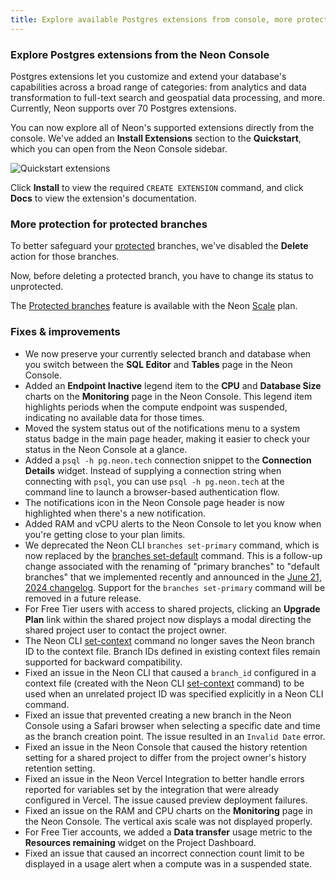 ```yaml
---
title: Explore available Postgres extensions from console, more protection for protected branches, and lots of improvements and fixes
---
```


### Explore Postgres extensions from the Neon Console

Postgres extensions let you customize and extend your database's capabilities across a broad range of categories: from analytics and data transformation to full-text search and geospatial data processing, and more. Currently, Neon supports over 70 Postgres extensions.

You can now explore all of Neon's supported extensions directly from the console. We've added an **Install Extensions** section to the **Quickstart**, which you can open from the Neon Console sidebar.

![Quickstart extensions](/docs/changelog/quickstart_extensions.png)

Click **Install** to view the required `CREATE EXTENSION` command, and click **Docs** to view the extension's documentation.

### More protection for protected branches

To better safeguard your [protected](/docs/guides/protected-branches) branches, we've disabled the **Delete** action for those branches.

Now, before deleting a protected branch, you have to change its status to unprotected.

The [Protected branches](/docs/guides/protected-branches) feature is available with the Neon [Scale](/docs/introduction/plans#scale) plan.

### Fixes & improvements

- We now preserve your currently selected branch and database when you switch between the **SQL Editor** and **Tables** page in the Neon Console.
- Added an **Endpoint Inactive** legend item to the **CPU** and **Database Size** charts on the **Monitoring** page in the Neon Console. This legend item highlights periods when the compute endpoint was suspended, indicating no available data for those times.
- Moved the system status out of the notifications menu to a system status badge in the main page header, making it easier to check your status in the Neon Console at a glance.
- Added a `psql -h pg.neon.tech` connection snippet to the **Connection Details** widget. Instead of supplying a connection string when connecting with `psql`, you can use `psql -h pg.neon.tech` at the command line to launch a browser-based authentication flow.
- The notifications icon in the Neon Console page header is now highlighted when there's a new notification.
- Added RAM and vCPU alerts to the Neon Console to let you know when you're getting close to your plan limits.
- We deprecated the Neon CLI `branches set-primary` command, which is now replaced by the [branches set-default](/docs/reference/cli-branches#set-default) command. This is a follow-up change associated with the renaming of "primary branches" to "default branches" that we implemented recently and announced in the [June 21, 2024 changelog](/docs/changelog/2024-06-21). Support for the `branches set-primary` command will be removed in a future release.
- For Free Tier users with access to shared projects, clicking an **Upgrade Plan** link within the shared project now displays a modal directing the shared project user to contact the project owner.
- The Neon CLI [set-context](/docs/reference/cli-set-context) command no longer saves the Neon branch ID to the context file. Branch IDs defined in existing context files remain supported for backward compatibility.
- Fixed an issue in the Neon CLI that caused a `branch_id` configured in a context file (created with the Neon CLI [set-context](/docs/reference/cli-set-context) command) to be used when an unrelated project ID was specified explicitly in a Neon CLI command.
- Fixed an issue that prevented creating a new branch in the Neon Console using a Safari browser when selecting a specific date and time as the branch creation point. The issue resulted in an `Invalid Date` error.
- Fixed an issue in the Neon Console that caused the history retention setting for a shared project to differ from the project owner's history retention setting.
- Fixed an issue in the Neon Vercel Integration to better handle errors reported for variables set by the integration that were already configured in Vercel. The issue caused preview deployment failures.
- Fixed an issue on the RAM and CPU charts on the **Monitoring** page in the Neon Console. The vertical axis scale was not displayed properly.
- For Free Tier accounts, we added a **Data transfer** usage metric to the **Resources remaining** widget on the Project Dashboard.
- Fixed an issue that caused an incorrect connection count limit to be displayed in a usage alert when a compute was in a suspended state.
